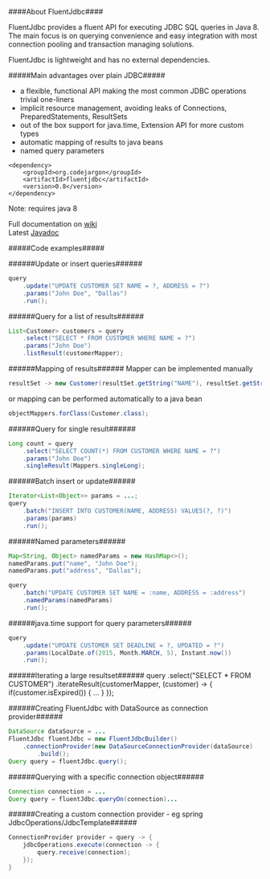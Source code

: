 ####About FluentJdbc####

FluentJdbc provides a fluent API for executing JDBC SQL queries in Java 8. The main focus is on querying convenience 
and easy integration with most connection pooling and transaction managing solutions.

FluentJdbc is lightweight and has no external dependencies.

#####Main advantages over plain JDBC#####
- a flexible, functional API making the most common JDBC operations trivial one-liners
- implicit resource management, avoiding leaks of Connections, PreparedStatements, ResultSets
- out of the box support for java.time, Extension API for more custom types
- automatic mapping of results to java beans
- named query parameters

```
<dependency>
    <groupId>org.codejargon</groupId>
    <artifactId>fluentjdbc</artifactId>
    <version>0.8</version>
</dependency>
```
Note: requires java 8

Full documentation on [wiki](https://github.com/zsoltherpai/fluent-jdbc/wiki)  
Latest [Javadoc](http://zsoltherpai.github.io/fluent-jdbc/apidocs-0.8)

#####Code examples#####

######Update or insert queries######
```java
query
	.update("UPDATE CUSTOMER SET NAME = ?, ADDRESS = ?")
	.params("John Doe", "Dallas")
	.run();
```
######Query for a list of results######
```java
List<Customer> customers = query
	.select("SELECT * FROM CUSTOMER WHERE NAME = ?")
	.params("John Doe")
	.listResult(customerMapper);
```
######Mapping of results######
Mapper<Customer> can be implemented manually
```java
resultSet -> new Customer(resultSet.getString("NAME"), resultSet.getString("ADDRESS"));
```
or mapping can be performed automatically to a java bean
```java
objectMappers.forClass(Customer.class);
```
######Query for single result######
```java
Long count = query
	.select("SELECT COUNT(*) FROM CUSTOMER WHERE NAME = ?")
	.params("John Doe")
	.singleResult(Mappers.singleLong);
```
######Batch insert or update######
```java
Iterator<List<Object>> params = ...;
query
	.batch("INSERT INTO CUSTOMER(NAME, ADDRESS) VALUES(?, ?)")
	.params(params)
	.run();
```
######Named parameters######
```java
Map<String, Object> namedParams = new HashMap<>();
namedParams.put("name", "John Doe");
namedParams.put("address", "Dallas");

query
	.batch("UPDATE CUSTOMER SET NAME = :name, ADDRESS = :address")
	.namedParams(namedParams)
	.run();
```

######java.time support for query parameters######
```java
query
	.update("UPDATE CUSTOMER SET DEADLINE = ?, UPDATED = ?")
	.params(LocalDate.of(2015, Month.MARCH, 5), Instant.now())
	.run();
```
######Iterating a large resultset######
query
	.select("SELECT * FROM CUSTOMER")
	.iterateResult(customerMapper, (customer) -> {
		if(customer.isExpired()) {
			...
		}
	});

######Creating FluentJdbc with DataSource as connection provider######
```java
DataSource dataSource = ...
FluentJdbc fluentJdbc = new FluentJdbcBuilder()
	.connectionProvider(new DataSourceConnectionProvider(dataSource)
        .build();
Query query = fluentJdbc.query();
```
######Querying with a specific connection object######
```java
Connection connection = ...
Query query = fluentJdbc.queryOn(connection)...
```
######Creating a custom connection provider - eg spring JdbcOperations/JdbcTemplate######
```java
ConnectionProvider provider = query -> {
	jdbcOperations.execute(connection -> {
		query.receive(connection);
   	});
}
```
